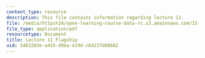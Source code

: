 ```yaml
---
content_type: resource
description: This file contains information regarding lecture 11.
file: /media/https%3A/open-learning-course-data-rc.s3.amazonaws.com/15-067-competitive-decision-making-and-negotiation-spring-2011/5d63283ea455d9ba419dc64237d80682_MIT15_067S11_lec11.pdf
file_type: application/pdf
resourcetype: Document
title: Lecture 11 Flagship
uid: 5d63283e-a455-d9ba-419d-c64237d80682
---
```

